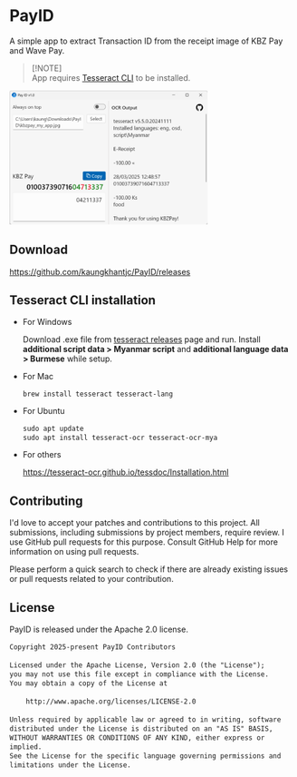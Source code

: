 # PayID

A simple app to extract Transaction ID from the receipt image of KBZ Pay and Wave Pay.



> [!NOTE]\
> App requires [Tesseract CLI](https://github.com/tesseract-ocr/tesseract) to be installed.

<img src="screenshots/preview_1.png" alt="Preview" width="350">

## Download

<https://github.com/kaungkhantjc/PayID/releases>

## Tesseract CLI installation

- For Windows

  Download .exe file from [tesseract releases](https://github.com/tesseract-ocr/tesseract/releases)
  page and run.
  Install **additional script data > Myanmar script** and **additional language data > Burmese**
  while setup.

- For Mac

    ```shell
    brew install tesseract tesseract-lang
  ```

- For Ubuntu

  ```shell
  sudo apt update
  sudo apt install tesseract-ocr tesseract-ocr-mya
  ```

- For others

  <https://tesseract-ocr.github.io/tessdoc/Installation.html>

## Contributing

I'd love to accept your patches and contributions to this project. All submissions, including
submissions by project members, require review. I use GitHub pull requests for this purpose. Consult
GitHub Help for more information on using pull requests.

Please perform a quick search to check if there are already existing issues or pull requests related
to your contribution.

## License

PayID is released under the Apache 2.0 license.

    Copyright 2025-present PayID Contributors

    Licensed under the Apache License, Version 2.0 (the "License");
    you may not use this file except in compliance with the License.
    You may obtain a copy of the License at

        http://www.apache.org/licenses/LICENSE-2.0

    Unless required by applicable law or agreed to in writing, software
    distributed under the License is distributed on an "AS IS" BASIS,
    WITHOUT WARRANTIES OR CONDITIONS OF ANY KIND, either express or implied.
    See the License for the specific language governing permissions and
    limitations under the License.
